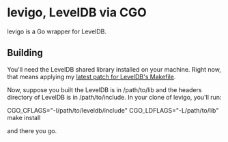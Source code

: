 # levigo, LevelDB via CGO

levigo is a Go wrapper for LevelDB.

## Building

You'll need the LevelDB shared library installed on your machine. Right now,
that means applying my [latest patch for LevelDB's
Makefile](http://code.google.com/p/leveldb/issues/detail?id=27#c10).

Now, suppose you built the LevelDB is in /path/to/lib and the headers
directory of LevelDB is in /path/to/include. In your clone of levigo, you'll run:

  CGO_CFLAGS="-I/path/to/leveldb/include" CGO_LDFLAGS="-L/path/to/lib" make install

and there you go.
